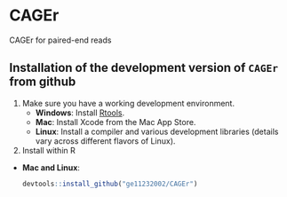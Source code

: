 # CAGEr
CAGEr for paired-end reads

## Installation of the development version of `CAGEr` from github
1. Make sure you have a working development environment.
    * **Windows**: Install [Rtools](http://cran.r-project.org/bin/windows/Rtools/).
    * **Mac**: Install Xcode from the Mac App Store.
    * **Linux**: Install a compiler and various development libraries (details vary across different flavors of Linux).
2. Install within R

* **Mac and Linux**:

  ```R
  devtools::install_github("ge11232002/CAGEr")
  ```
